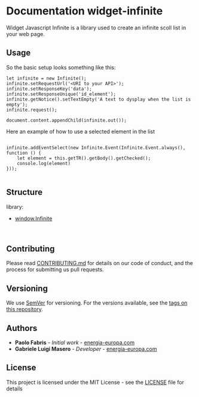 # Documentation widget-infinite

Widget Javascript Infinite is a library used to create an infinite scoll list in your web page.

## Usage

So the basic setup looks something like this:

```
let infinite = new Infinite();
infinite.setRequestUrl('<URI to your API>');
infinite.setResponseKey('data');
infinite.setResponseUnique('id_element');
infinite.getNotice().setTextEmpty('A text to dysplay when the list is empty');
infinite.request();

document.content.appendChild(infinite.out());

```

Here an example of how to use a selected element in the list

```

infinite.addEventSelect(new Infinite.Event(Infinite.Event.always(), function () {
    let element = this.getTR().getBody().getChecked();
    console.log(element)
}));


```

## Structure

library:
- [window.Infinite](https://github.com/energia-source/widget-infinite/tree/main/lib)

<br>

## Contributing

Please read [CONTRIBUTING.md](https://github.com/energia-source/widget-header/blob/main/CONTRIBUTING.md) for details on our code of conduct, and the process for submitting us pull requests.

## Versioning

We use [SemVer](https://semver.org/) for versioning. For the versions available, see the [tags on this repository](https://github.com/energia-source/widget-header/tags). 

## Authors

* **Paolo Fabris** - *Initial work* - [energia-europa.com](https://www.energia-europa.com/)
* **Gabriele Luigi Masero** - *Developer* - [energia-europa.com](https://www.energia-europa.com/)

## License

This project is licensed under the MIT License - see the [LICENSE](LICENSE) file for details